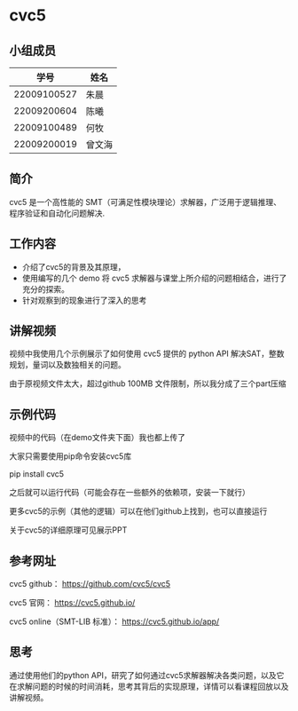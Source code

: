 # cvc5
## 小组成员

| 学号          | 姓名  |
|-------------|-----|
| 22009100527 | 朱晨  |
| 22009200604 | 陈曦  |
| 22009100489 | 何牧  |
| 22009200019 | 曾文海 |

## 简介
cvc5 是一个高性能的 SMT（可满足性模块理论）求解器，广泛用于逻辑推理、程序验证和自动化问题解决.

## 工作内容
- 介绍了cvc5的背景及其原理，
- 使用编写的几个 demo 将 cvc5 求解器与课堂上所介绍的问题相结合，进行了充分的探索。
- 针对观察到的现象进行了深入的思考


## 讲解视频

视频中我使用几个示例展示了如何使用 cvc5 提供的 python API 解决SAT，整数规划，量词以及数独相关的问题。

由于原视频文件太大，超过github 100MB 文件限制，所以我分成了三个part压缩

## 示例代码
视频中的代码（在demo文件夹下面）我也都上传了

大家只需要使用pip命令安装cvc5库

pip install cvc5

之后就可以运行代码（可能会存在一些额外的依赖项，安装一下就行）

更多cvc5的示例（其他的逻辑）可以在他们github上找到，也可以直接运行

关于cvc5的详细原理可见展示PPT


## 参考网址
cvc5 github：
https://github.com/cvc5/cvc5

cvc5 官网： 
https://cvc5.github.io/

cvc5 online（SMT-LIB 标准）：
https://cvc5.github.io/app/

## 思考
通过使用他们的python API，研究了如何通过cvc5求解器解决各类问题，以及它在求解问题的时候的时间消耗，思考其背后的实现原理，详情可以看课程回放以及讲解视频。

